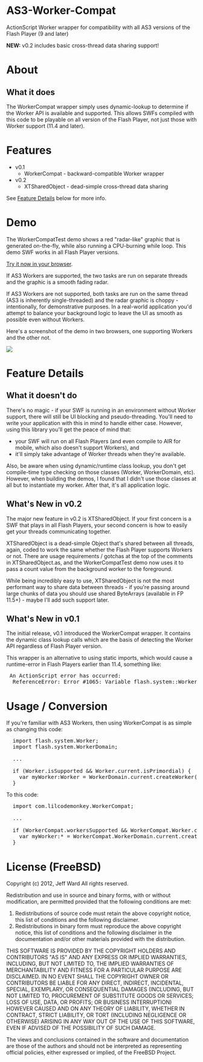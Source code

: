 AS3-Worker-Compat
=================

ActionScript Worker wrapper for compatibility with all AS3 versions of the
Flash Player (9 and later)

<b>NEW:</b> v0.2 includes basic cross-thread data sharing support!

About
=====

What it does
------------

The WorkerCompat wrapper simply uses dynamic-lookup to determine if the Worker
API is available and supported.  This allows SWFs compiled with this code to be
playable on all version of the Flash Player, not just those with Worker support
(11.4 and later).

Features
========

* v0.1
  * WorkerCompat - backward-compatible Worker wrapper
* v0.2
  * XTSharedObject - dead-simple cross-thread data sharing

See <a href="https://github.com/jcward/AS3-Worker-Compat/edit/master/README.md#feature-details">Feature Details</a> below for more info.

Demo
====

The WorkerCompatTest demo shows a red "radar-like" graphic that is generated on-the-fly,
while also running a CPU-burning while loop.  This demo SWF works in all Flash
Player versions.

<a href="http://lilcodemonkey.com/github/WorkerCompatTest_v0.2/WorkerCompatTest.swf">Try it now in your browser</a>.

If AS3 Workers are supported, the two tasks are run on separate threads
and the graphic is a smooth fading radar.

If AS3 Workers are not supported, both tasks are run on the same thread
(AS3 is inherently single-threaded) and the radar graphic is choppy -
intentionally, for demonstrative purposes.  In a real-world application
you'd attempt to balance your background logic to leave the UI as smooth
as possible even without Workers.

Here's a screenshot of the demo in two browsers, one supporting Workers and
the other not.

<img src="http://lilcodemonkey.com/github/AS3-Worker-Compat/demo_output.png"/>

Feature Details
===============

What it doesn't do
------------------

There's no magic - if your SWF is running in an environment without Worker
support, there will still be UI blocking and pseudo-threading.  You'll need
to write your application with this in mind to handle either case.  However,
using this library you'll get the peace of mind that:
 * your SWF will run on all Flash Players (and even compile to AIR for
   mobile, which also doesn't support Workers), and
 * it'll simply take advantage of Worker threads when they're available.

Also, be aware when using dynamic/runtime class lookup, you don't get
compile-time type checking on those classes (Worker, WorkerDomain, etc).
However, when building the demos, I found that I didn't use those classes
at all but to instantiate my worker.  After that, it's all application logic.

What's New in v0.2
------------------

The major new feature in v0.2 is XTSharedObject.  If your first concern is a
SWF that plays in all Flash Players, your second concern is how to easily get
your threads communicating together.

XTSharedObject is a dead-simple Object that's shared between all threads,
again, coded to work the same whether the Flash Player supports Workers or
not.  There are usage requirements / gotchas at the top of the comments in
XTSharedObject.as, and the WorkerCompatTest demo now uses it to pass a count
value from the background worker to the foreground.

While being incredibly easy to use, XTSharedObject is not the most performant
way to share data between threads - if you're passing around large chunks of
data you should use shared ByteArrays (available in FP 11.5+) - maybe I'll
add such support later.

What's New in v0.1
------------------

The initial release, v0.1 introduced the WorkerCompat wrapper.  It contains
the dynamic class lookup calls which are the basis of detecting the Worker
API regardless of Flash Player version.

This wrapper is an alternative to using static imports, which would cause a
runtime-error in Flash Players earlier than 11.4, something like:

<pre>
 An ActionScript error has occurred:
  ReferenceError: Error #1065: Variable flash.system::Worker is not defined.
</pre>

Usage / Conversion
==================

If you're familiar with AS3 Workers, then using WorkerCompat is as simple as changing
this code:

<pre>
  import flash.system.Worker;
  import flash.system.WorkerDomain;

  ...

  if (Worker.isSupported && Worker.current.isPrimordial) {
    var myWorker:Worker = WorkerDomain.current.createWorker(swfbytes);
  }
</pre>

To this code:

<pre>
  import com.lilcodemonkey.WorkerCompat;

  ...

  if (WorkerCompat.workersSupported && WorkerCompat.Worker.current.isPrimordial) {
    var myWorker:* = WorkerCompat.WorkerDomain.current.createWorker(swfbytes);
  }
</pre>

License (FreeBSD)
=================

Copyright (c) 2012, Jeff Ward
All rights reserved.

Redistribution and use in source and binary forms, with or without
modification, are permitted provided that the following conditions are met: 

1. Redistributions of source code must retain the above copyright notice, this
   list of conditions and the following disclaimer. 
2. Redistributions in binary form must reproduce the above copyright notice,
   this list of conditions and the following disclaimer in the documentation
   and/or other materials provided with the distribution. 

THIS SOFTWARE IS PROVIDED BY THE COPYRIGHT HOLDERS AND CONTRIBUTORS "AS IS" AND
ANY EXPRESS OR IMPLIED WARRANTIES, INCLUDING, BUT NOT LIMITED TO, THE IMPLIED
WARRANTIES OF MERCHANTABILITY AND FITNESS FOR A PARTICULAR PURPOSE ARE
DISCLAIMED. IN NO EVENT SHALL THE COPYRIGHT OWNER OR CONTRIBUTORS BE LIABLE FOR
ANY DIRECT, INDIRECT, INCIDENTAL, SPECIAL, EXEMPLARY, OR CONSEQUENTIAL DAMAGES
(INCLUDING, BUT NOT LIMITED TO, PROCUREMENT OF SUBSTITUTE GOODS OR SERVICES;
LOSS OF USE, DATA, OR PROFITS; OR BUSINESS INTERRUPTION) HOWEVER CAUSED AND
ON ANY THEORY OF LIABILITY, WHETHER IN CONTRACT, STRICT LIABILITY, OR TORT
(INCLUDING NEGLIGENCE OR OTHERWISE) ARISING IN ANY WAY OUT OF THE USE OF THIS
SOFTWARE, EVEN IF ADVISED OF THE POSSIBILITY OF SUCH DAMAGE.

The views and conclusions contained in the software and documentation are those
of the authors and should not be interpreted as representing official policies, 
either expressed or implied, of the FreeBSD Project.

